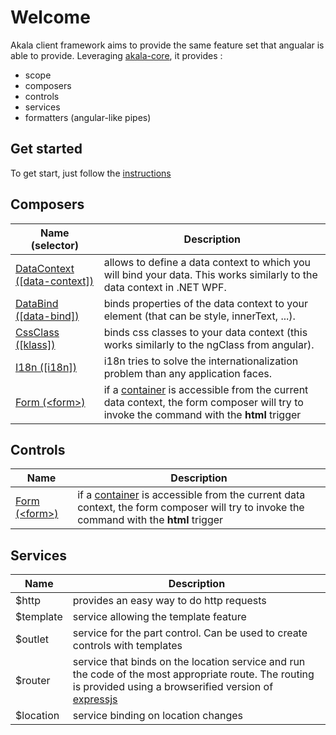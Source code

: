 # Welcome

Akala client framework aims to provide the same feature set that angualar is able to provide. Leveraging [akala-core](//github.com/npenin/akala-core), it provides :

- scope
- composers
- controls
- services
- formatters (angular-like pipes)

## Get started

To get start, just follow the [instructions](getting-started)

## Composers

  | Name (selector) | Description |
  | --- | --- |
  | [DataContext ([data-context])](datacontext) | allows to define a data context to which you will bind your data. This works similarly to the data context in .NET WPF. |
  | [DataBind ([data-bind])](databind) | binds properties of the data context to your element (that can be style, innerText, ...). |
  | [CssClass ([klass])](klass) | binds css classes to your data context (this works similarly to the ngClass from angular). |
  | [I18n ([i18n])](i18n) | i18n tries to solve the internationalization problem than any application faces. |
  | [Form (&lt;form&gt;)](form) | if a [container](/core/commands) is accessible from the current data context, the form composer will try to invoke the command with the **html** trigger |
  
## Controls
  
  | Name | Description |
  | --- | --- |
  | [Form (&lt;form&gt;)](form) | if a [container](/core/commands) is accessible from the current data context, the form composer will try to invoke the command with the **html** trigger |
  
## Services
  
  | Name | Description |
  | --- | --- |
  | $http | provides an easy way to do http requests |
  | $template | service allowing the template feature |
  | $outlet | service for the part control. Can be used to create controls with templates |
  | $router | service that binds on the location service and run the code of the most appropriate route. The routing is provided using a browserified version of [expressjs](https://expressjs.com) |
  | $location | service binding on location changes |
  